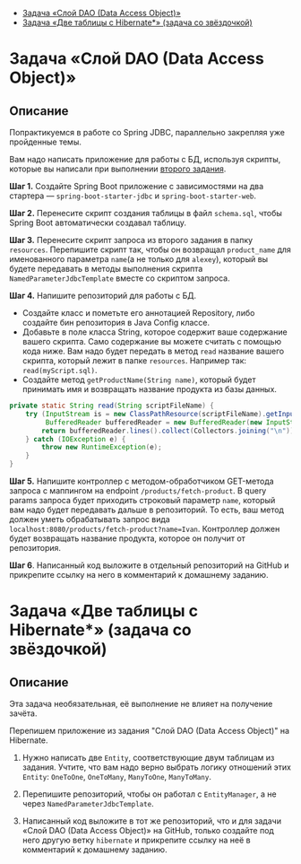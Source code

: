 <!-- TOC -->

* [Задача «Слой DAO (Data Access Object)»](#задача-слой-dao-data-access-object)
* [Задача «Две таблицы с Hibernate*» (задача со звёздочкой)](#задача-две-таблицы-с-hibernate-задача-со-звёздочкой)

<!-- TOC -->

# Задача «Слой DAO (Data Access Object)»

## Описание

Попрактикуемся в работе со Spring JDBC, параллельно закрепляя уже пройденные темы.

Вам надо написать приложение для работы с БД, используя скрипты, которые вы написали при
выполнении [второго задания](../../sql-agg/task/README.md).

**Шаг 1.** Создайте Spring Boot приложение с зависимостями на два стартера — `spring-boot-starter-jdbc`
и `spring-boot-starter-web`.

**Шаг 2.** Перенесите скрипт создания таблицы в файл `schema.sql`, чтобы Spring Boot автоматически создавал таблицу.

**Шаг 3.** Перенесите скрипт запроса из второго задания в папку `resources`. Перепишите скрипт так, чтобы он
возвращал `product_name` для именованного параметра `name`(а не только для `alexey`), который вы будете передавать в
методы выполнения скрипта `NamedParameterJdbcTemplate` вместе со скриптом запроса.

**Шаг 4.** Напишите репозиторий для работы с БД.

- Создайте класс и пометьте его аннотацией Repository, либо создайте бин репозитория в Java Config классе.
- Добавьте в поле класса String, которое содержит ваше содержание вашего скрипта. Само содержание вы можете считать с
  помощью кода ниже. Вам надо будет передать в метод `read` название вашего скрипта, который лежит в папке `resources`.
  Например так: `read(myScript.sql)`.
- Создайте метод `getProductName(String name)`, который будет принимать имя и возвращать название продукта из базы
  данных.

```java
private static String read(String scriptFileName) {
    try (InputStream is = new ClassPathResource(scriptFileName).getInputStream();
         BufferedReader bufferedReader = new BufferedReader(new InputStreamReader(is))) {
        return bufferedReader.lines().collect(Collectors.joining("\n"));
    } catch (IOException e) {
        throw new RuntimeException(e);
    }
}
``` 

**Шаг 5.** Напишите контроллер с методом-обработчиком GET-метода запроса с маппингом на
endpoint `/products/fetch-product`. В query params запроса будет приходить строковый параметр `name`, который вам надо
будет передавать дальше в репозиторий. То есть, ваш метод должен уметь обрабатывать запрос
вида `localhost:8080/products/fetch-product?name=Ivan`.
Контроллер должен будет возвращать название продукта, которое он получит от репозитория.

**Шаг 6**. Написанный код выложите в отдельный репозиторий на GitHub и прикрепите ссылку на него в комментарий к
домашнему заданию.

# Задача «Две таблицы с Hibernate*» (задача со звёздочкой)

## Описание

Эта задача необязательная, её выполнение не влияет на получение зачёта.

Перепишем приложение из задания "Слой DAO (Data Access Object)" на Hibernate.

1. Нужно написать две `Entity`, соответствующие двум таблицам из задания. Учтите, что вам надо верно выбрать логику
   отношений этих `Entity`: `OneToOne`, `OneToMany`, `ManyToOne`, `ManyToMany`.

2. Перепишите репозиторий, чтобы он работал с `EntityManager`, а не через `NamedParameterJdbcTemplate`.

3. Написанный код выложите в тот же репозиторий, что и для
   задачи «Слой DAO (Data Access Object)» на GitHub, только создайте под него другую
   ветку `hibernate` и прикрепите ссылку на неё в комментарий к домашнему заданию.

